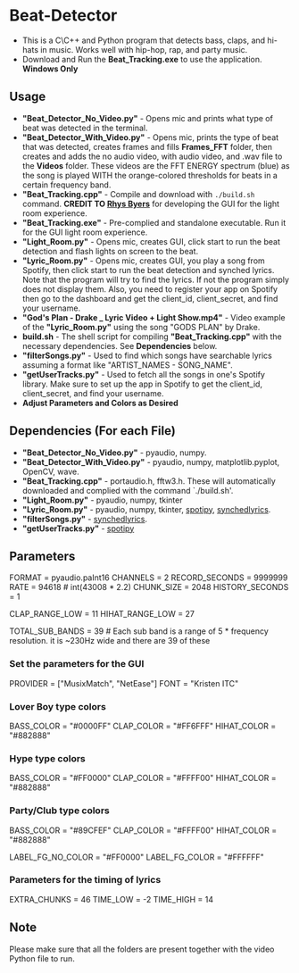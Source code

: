 # Beat-Detector
* This is a C\C++ and Python program that detects bass, claps, and hi-hats in music. Works well with hip-hop, rap, and party music.
* Download and Run the **Beat_Tracking.exe** to use the application. **Windows Only**

## Usage
* **"Beat_Detector_No_Video.py"** - Opens mic and prints what type of beat was detected in the terminal.
* **"Beat_Detector_With_Video.py"** - Opens mic, prints the type of beat that was detected, creates frames and fills **Frames_FFT** folder, then creates and adds the no audio video, with audio video, and .wav file  to the **Videos** folder. These videos are the FFT ENERGY spectrum (blue) as the song is played WITH the orange-colored thresholds for beats in a certain frequency band.
* **"Beat_Tracking.cpp"** - Compile and download with `./build.sh` command. **CREDIT TO [Rhys Byers](https://github.com/rhys-b)** for developing the GUI for the light room experience.
* **"Beat_Tracking.exe"** - Pre-complied and standalone executable. Run it for the GUI light room experience.
* **"Light_Room.py"** - Opens mic, creates GUI, click start to run the beat detection and flash lights on screen to the beat.
* **"Lyric_Room.py"** - Opens mic, creates GUI, you play a song from Spotify, then click start to run the beat detection and synched lyrics. Note that the program will try to find the lyrics. If not the program simply does not display them. Also, you need to register your app on Spotify then go to the dashboard and get the client_id, client_secret, and find your username.
* **"God's Plan - Drake _ Lyric Video + Light Show.mp4"** - Video example of the **"Lyric_Room.py"** using the song "GODS PLAN" by Drake.
* **build.sh** - The shell script for compiling **"Beat_Tracking.cpp"** with the necessary dependencies. See **Dependencies** below.
* **"filterSongs.py"** - Used to find which songs have searchable lyrics assuming a format like "ARTIST_NAMES - SONG_NAME".
* **"getUserTracks.py"** - Used to fetch all the songs in one's Spotify library. Make sure to set up the app in Spotify to get the client_id, client_secret, and find your username.
*  **Adjust Parameters and Colors as Desired**

## Dependencies (For each File)
* **"Beat_Detector_No_Video.py"** - pyaudio, numpy.
* **"Beat_Detector_With_Video.py"** - pyaudio, numpy, matplotlib.pyplot, OpenCV, wave.
* **"Beat_Tracking.cpp"** - portaudio.h, fftw3.h. These will automatically downloaded and complied with the command `./build.sh'.
* **"Light_Room.py"** - pyaudio, numpy, tkinter
* **"Lyric_Room.py"** - pyaudio, numpy, tkinter, [spotipy](https://github.com/spotipy-dev/spotipy), [synchedlyrics](https://github.com/rtcq/syncedlyrics).
* **"filterSongs.py"** - [synchedlyrics](https://github.com/rtcq/syncedlyrics).
* **"getUserTracks.py"** - [spotipy](https://github.com/spotipy-dev/spotipy)

## Parameters
FORMAT              = pyaudio.paInt16
CHANNELS            = 2
RECORD_SECONDS      = 9999999
RATE                = 94618  # int(43008 * 2.2)
CHUNK_SIZE          = 2048
HISTORY_SECONDS     = 1

CLAP_RANGE_LOW      = 11
HIHAT_RANGE_LOW     = 27

TOTAL_SUB_BANDS     = 39  # Each sub band is a range of 5 * frequency resolution. it is ~230Hz wide and there are 39 of these

### Set the parameters for the GUI
PROVIDER = ["MusixMatch", "NetEase"]
FONT = "Kristen ITC"

### Lover Boy type colors
BASS_COLOR = "#0000FF"
CLAP_COLOR = "#FF6FFF"
HIHAT_COLOR = "#882888"

### Hype type colors
BASS_COLOR = "#FF0000"
CLAP_COLOR = "#FFFF00"
HIHAT_COLOR = "#882888"

### Party/Club type colors
BASS_COLOR = "#89CFEF"
CLAP_COLOR = "#FFFF00"
HIHAT_COLOR = "#882888"

LABEL_FG_NO_COLOR = "#FF0000"
LABEL_FG_COLOR = "#FFFFFF"

### Parameters for the timing of lyrics
EXTRA_CHUNKS = 46
TIME_LOW = -2
TIME_HIGH = 14


## Note
Please make sure that all the folders are present together with the video Python file to run.
